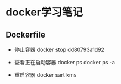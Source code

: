 # docker学习笔记


## Dockerfile

- 停止容器
docker stop dd80793a1d92

- 查看正在启动容器 
    docker ps 
    docker ps -a

- 重启容器
   docker sart kms